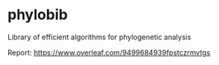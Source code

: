 # phylobib
Library of efficient algorithms for phylogenetic analysis

Report: https://www.overleaf.com/9499684939fpstczrmvtgs
